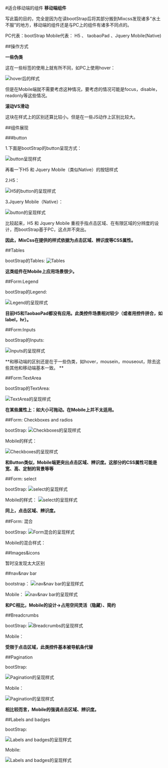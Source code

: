#适合移动端的组件 **移动端组件**

写此篇的目的，完全是因为在读bootStrap后将其部分搬到Mixcss发现诸多“水土不服”的地方，移动端的组件还是与PC上的组件有诸多不同点的。

PC代表：bootStrap
Mobile代表： H5 、 taobaoPad 、Jquery Mobile(Native)

##操作方式

**一些伪类**

这在一些标签的使用上就有所不同，如PC上使用hover：

![hover后的样式](../assets/images/2012-12-13-1.JPG)

但是在Mobile端就不需要考虑这种情况，要考虑的情况可能是focus，disable，readonly等这些情况。


**滚动VS滑动**

这块在样式上的区别还算比较小。但是在一些JS动作上区别比较大。


##组件展现

###button

1.下面是bootStrap的button呈现方式：

![button呈现样式](../assets/images/2012-12-13-2.JPG)

再看一下H5 和 Jquery Mobile（类似Native）的按钮样式

2.H5：

![H5的button的呈现样式](../assets/images/2012-12-13-3.JPG)

3.Jquery Mobile（Native）：

![button的呈现样式](../assets/images/2012-12-13-4.JPG)


比较起来，H5 和 Jquery Mobile 重视手指点击区域、在有限区域的分辨度的设计，而bootStrap基于PC，这点并不突出。

**因此，MixCss在提供的样式依据为点击区域、辨识度等CSS属性。**

##Tables

bootStrap的Tables:
![Tables](../assets/images/2012-12-13-5.JPG)

**这类组件在Mobile上应用场景很少。**

##Form:Legend

bootStrap的Legend:

![Legend的呈现样式](../assets/images/2012-12-13-6.JPG)

**目前H5和TaobaoPad都没有应用。此类控件场景相对较少（或者用控件拼合，如label，hr）。**


##Form:Inputs

bootStrap的Inputs:

![Inputs的呈现样式](../assets/images/2012-12-13-7.JPG)

**和移动端的区别还是在于一些伪类，如hover，mousein，mouseout，除去这些其他和移动端基本一致。 **

##Form:TextArea

bootStrap的TextArea:

![TextArea的呈现样式](../assets/images/2012-12-13-8.JPG)


**在某些属性上：如大小可拖动。在Mobile上并不太适用。**


##Form: Checkboxes and radios

bootStrap:
![Checkboxes的呈现样式](../assets/images/2012-12-13-9.JPG)

Mobile的样式：

![Checkboxes的呈现样式](../assets/images/2012-12-13-10.JPG)

**和Button类似，Mobile端更突出点击区域、辨识度。这部分的CSS属性可能是宽、高、定制的背景等等**

##Form: select

bootStrap:
![select的呈现样式](../assets/images/2012-12-13-11.JPG)

Mobile的样式：
![select的呈现样式](../assets/images/2012-12-13-12.JPG)

**同上，点击区域、辨识度。**

##Form: 混合

bootStrap:
![Form混合的呈现样式](../assets/images/2012-12-13-13.JPG)

Mobile的混合样式：

##Images&icons

暂时没发现太大区别

##nav&nav bar

bootstrap：
![nav&nav bar的呈现样式](../assets/images/2012-12-13-14.JPG)

Mobile：
![nav&nav bar的呈现样式](../assets/images/2012-12-13-15.JPG)

**和PC相比，Mobile的设计->占用空间灵活（隐藏）、简约**

##Breadcrumbs

bootStrap:
![Breadcrumbs的呈现样式](../assets/images/2012-12-13-16.JPG)

Mobile：

**受限于点击区域，此类控件基本被导航条代替**


##Pagination

bootStrap:

![Pagination的呈现样式](../assets/images/2012-12-13-17.JPG)

Mobile：

![Pagination的呈现样式](../assets/images/2012-12-13-18.JPG)

**相比较而言，Mobile的强调点击区域、辨识度。**


##Labels and badges

bootStrap:

![Labels and badges的呈现样式](../assets/images/2012-12-13-19.JPG)

Mobile:

![Labels and badges的呈现样式](../assets/images/2012-12-13-20.JPG)




